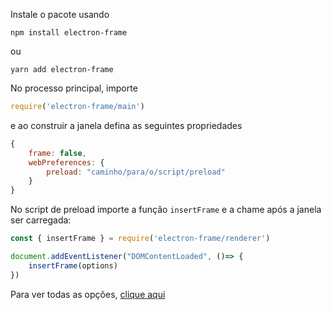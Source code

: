 Instale o pacote usando

`npm install electron-frame`

ou

`yarn add electron-frame` 

No processo principal, importe

```js
require('electron-frame/main')
```

e ao construir a janela defina as seguintes propriedades

```js
{
    frame: false,
    webPreferences: {
        preload: "caminho/para/o/script/preload"
    }
}
```


No script de preload importe a função `insertFrame` e a chame após a janela ser carregada:

```js
const { insertFrame } = require('electron-frame/renderer')

document.addEventListener("DOMContentLoaded", ()=> {
    insertFrame(options)
})
```

Para ver todas as opções, [clique aqui](opcoes.md)
